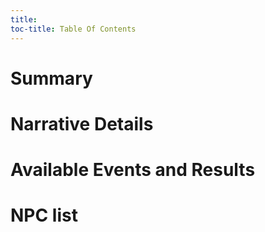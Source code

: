 ```yaml
---
title:
toc-title: Table Of Contents
---
```


# Summary

# Narrative Details

# Available Events and Results

# NPC list

